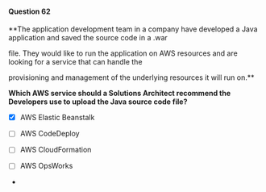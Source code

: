#### Question  62


**The application development team in a company have developed a Java application and saved the source code in a .war

file. They would like to run the application on AWS resources and are looking for a service that can handle the

provisioning and management of the underlying resources it will run on.**


**Which AWS service should a Solutions Architect recommend the Developers use to upload the Java source code file?**


- [x] AWS Elastic Beanstalk


- [ ] AWS CodeDeploy


- [ ] AWS CloudFormation


- [ ] AWS OpsWorks


*